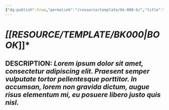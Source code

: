 ```yaml
---
{"dg-publish":true,"permalink":"/resource/template/bk-000-b/","title":"BOOK (Board)*","tags":["-book","-bookboard"]}
---
```



# ***[[RESOURCE/TEMPLATE/BK000\|BOOK*]]***

## **DESCRIPTION**: *Lorem ipsum dolor sit amet, consectetur adipiscing elit. Praesent semper vulputate tortor pellentesque porttitor. In accumsan, lorem non gravida dictum, augue risus elementum mi, eu posuere libero justo quis nisl.*
